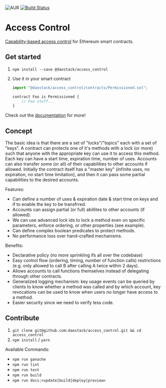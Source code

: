 ![AUR](https://img.shields.io/aur/license/yaourt.svg)
[![Build Status](https://travis-ci.com/daostack/access_control.svg?branch=master)](https://travis-ci.com/daostack/access_control)

# Access Control

[Capability-based access control](https://en.wikipedia.org/wiki/Capability-based_security) for Ethereum smart contracts.

## Get started

1. `npm install --save @daostack/access_control`
2. Use it in your smart contract

   ```javascript
   import "@daostack/access_control/contracts/Permissioned.sol";

   contract Foo is Permissioned {
       // Foo stuff...
   }
   ```

Check out the [documentation](https://daostack.github.io/access_control/) for more!

## Concept

The basic idea is that there are a set of "locks"/"topics" each with a set of "keys". A contract can protects one of it's methods with a lock (or more) such that anyone with the appropriate key can use it to access this method.
Each key can have a start time, expiration time, number of uses. Accounts can also transfer some (or all) of their capabilities to other accounts if allowed. Initially the contract itself has a "master key" (infinite uses, no expiration, no start time limitation), and then it can pass some partial capabilities to the desired accounts.

Features:

- Can define a number of uses & expiration date & start time on keys and if to enable the key to be transfrred.
- Accounts can assign partial (or full) abillites to other accounts (if allowed).
- We can use advanced lock ids to lock a method even on specific parameters, enforce ordering, or other properties (see example).
- Can define complex boolean predicates to protect methods.
- No performance loss over hand-crafted mechanisms.

Benefits:

- Declarative policy (no more sprinkling ifs all over the codebase)
- Easy control flow (ordering, timing, number of function calls) restrictions (e.g. only allowed to call B after calling A twice within 2 days).
- Allows accounts to call functions themselves instead of delegating through other contracts.
- Generalized logging mechanism: key usage events can be queried by clients to know whether a method was called and by which account, key revocations can be used to know when users no longer have access to a method.
- Easier security since we need to verify less code.

## Contribute

1. `git clone git@github.com:daostack/access_control.git && cd access_control`
2. `npm install` / `yarn`

Available Commands:

- `npm run ganache`
- `npm run lint`
- `npm run test`
- `npm run build`
- `npm run docs:<update|build|deploy|preview>`
